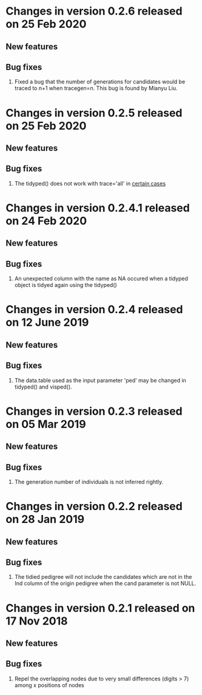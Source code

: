 # Changes in version 0.2.6 released on 25 Feb 2020
## New features
## Bug fixes
1. Fixed a bug that the number of generations for candidates would be traced to n+1 when tracegen=n. This bug is found by Mianyu Liu.

# Changes in version 0.2.5 released on 25 Feb 2020
## New features
## Bug fixes
1. The tidyped() does not work with trace='all' in [certain cases](https://github.com/luansheng/visPedigree/issues/2#issue-568599008)

# Changes in version 0.2.4.1 released on 24 Feb 2020
## New features
## Bug fixes
1. An unexpected column with the name as NA occured when a tidyped object is tidyed again using the tidyped()

# Changes in version 0.2.4 released on 12 June 2019
## New features
## Bug fixes
1. The data.table used as the input parameter 'ped' may be changed in tidyped() and visped().


# Changes in version 0.2.3 released on 05 Mar 2019
## New features
## Bug fixes
1. The generation number of individuals is not inferred rightly.

# Changes in version 0.2.2 released on 28 Jan 2019
## New features
## Bug fixes
1. The tidied pedigree will not include the candidates which are not in the Ind column of the origin pedigree when the cand parameter is not NULL.

# Changes in version 0.2.1 released on 17 Nov 2018
## New features
## Bug fixes
1. Repel the overlapping nodes due to very small differences (digits > 7) among x positions of nodes
